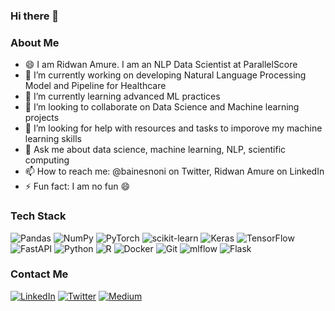 ### Hi there 👋

### About Me
- 😄 I am Ridwan Amure. I am an NLP Data Scientist at ParallelScore
- 🔭 I’m currently working on developing Natural Language Processing Model and Pipeline for Healthcare
- 🌱 I’m currently learning advanced ML practices 
- 👯 I’m looking to collaborate on Data Science and Machine learning projects
- 🤔 I’m looking for help with resources and tasks to imporove my machine learning skills
- 💬 Ask me about data science, machine learning, NLP, scientific computing
- 📫 How to reach me: @bainesnoni on Twitter, Ridwan Amure on LinkedIn
- ⚡ Fun fact: I am no fun 😄 

### Tech Stack

![Pandas](https://img.shields.io/badge/pandas-%23150458.svg?style=for-the-badge&logo=pandas&logoColor=white) 	![NumPy](https://img.shields.io/badge/numpy-%23013243.svg?style=for-the-badge&logo=numpy&logoColor=white) 	![PyTorch](https://img.shields.io/badge/PyTorch-%23EE4C2C.svg?style=for-the-badge&logo=PyTorch&logoColor=white) 
	![scikit-learn](https://img.shields.io/badge/scikit--learn-%23F7931E.svg?style=for-the-badge&logo=scikit-learn&logoColor=white)
  ![Keras](https://img.shields.io/badge/Keras-%23D00000.svg?style=for-the-badge&logo=Keras&logoColor=white) ![TensorFlow](https://img.shields.io/badge/TensorFlow-%23FF6F00.svg?style=for-the-badge&logo=TensorFlow&logoColor=white) ![FastAPI](https://img.shields.io/badge/FastAPI-005571?style=for-the-badge&logo=fastapi)
  	![Python](https://img.shields.io/badge/python-3670A0?style=for-the-badge&logo=python&logoColor=ffdd54)
    ![R](https://img.shields.io/badge/r-%23276DC3.svg?style=for-the-badge&logo=r&logoColor=white) ![Docker](https://img.shields.io/badge/docker-%230db7ed.svg?style=for-the-badge&logo=docker&logoColor=white) ![Git](https://img.shields.io/badge/git-%23F05033.svg?style=for-the-badge&logo=git&logoColor=white)
    ![mlflow](https://img.shields.io/badge/mlflow-%23d9ead3.svg?style=for-the-badge&logo=numpy&logoColor=blue) ![Flask](https://img.shields.io/badge/flask-%23000.svg?style=for-the-badge&logo=flask&logoColor=white)
    
### Contact Me
[![LinkedIn](https://img.shields.io/badge/linkedin-%230077B5.svg?style=for-the-badge&logo=linkedin&logoColor=white)](https://www.linkedin.com/in/ridwan-amure/)
[![Twitter](https://img.shields.io/badge/Twitter-%231DA1F2.svg?style=for-the-badge&logo=Twitter&logoColor=white)](https://twitter.com/bainesnoni)
[![Medium](https://img.shields.io/badge/Medium-12100E?style=for-the-badge&logo=medium&logoColor=white)](https://medium.com/@rid1code)
